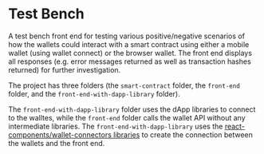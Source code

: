 # Test Bench

A test bench front end for testing various positive/negative scenarios of how the wallets could interact with a smart contract using either a mobile wallet (using wallet connect) or the browser wallet. The front end displays all responses (e.g. error messages returned as well as transaction hashes returned) for further investigation.

The project has three folders (the `smart-contract` folder, the `front-end` folder, and the `front-end-with-dapp-library` folder). 

The `front-end-with-dapp-library` folder uses the dApp libraries to connect to the walltes, while the `front-end` folder calls the wallet API without any intermediate libraries.
The `front-end-with-dapp-library` uses the [react-components/wallet-connectors libraries](https://github.com/Concordium/concordium-dapp-libraries/tree/main/packages) to create the connection between the wallets and the front end. 

